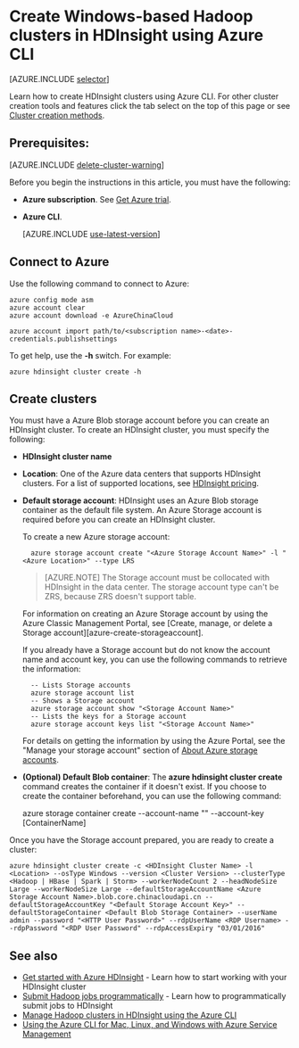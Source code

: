 <properties
    pageTitle="Create Windows-based Hadoop clusters in HDInsight using Azure CLI"
    description="Learn how to create clusters for Azure HDInsight by using Azure CLI."
    services="hdinsight"
    documentationcenter=""
    tags="azure-portal"
    author="mumian"
    manager="jhubbard"
    editor="cgronlun" />
<tags
    ms.assetid="c766544c-c16f-4bfa-89d0-592325d24250"
    ms.service="hdinsight"
    ms.devlang="na"
    ms.topic="article"
    ms.tgt_pltfrm="na"
    ms.workload="big-data"
    ms.date="09/02/2016"
    wacn.date=""
    ms.author="jgao" />

# Create Windows-based Hadoop clusters in HDInsight using Azure CLI
[AZURE.INCLUDE [selector](../../includes/hdinsight-selector-create-clusters.md)]

Learn how to create HDInsight clusters using Azure CLI. For other cluster creation tools and features click the tab select on the top of this page or see [Cluster creation methods](/documentation/articles/hdinsight-provision-clusters-v1/#cluster-creation-methods).

## Prerequisites:
[AZURE.INCLUDE [delete-cluster-warning](../../includes/hdinsight-delete-cluster-warning.md)]

Before you begin the instructions in this article, you must have the following:

* **Azure subscription**. See [Get Azure trial](/pricing/1rmb-trial/).
* **Azure CLI**.
  
    [AZURE.INCLUDE [use-latest-version](../../includes/hdinsight-use-latest-cli.md)] 

## Connect to Azure
Use the following command to connect to Azure:

	azure config mode asm
	azure account clear
	azure account download -e AzureChinaCloud

	azure account import path/to/<subscription name>-<date>-credentials.publishsettings

To get help, use the **-h** switch.  For example:

    azure hdinsight cluster create -h

## Create clusters
You must have a Azure Blob storage account before you can create an HDInsight cluster. To create an HDInsight cluster, you must specify the following:

* **HDInsight cluster name**
* **Location**: One of the Azure data centers that supports HDInsight clusters. For a list of supported locations, see [HDInsight pricing](/pricing/details/hdinsight/).
* **Default storage account**: HDInsight uses an Azure Blob storage container as the default file system. An Azure Storage account is required before you can create an HDInsight cluster.
  
    To create a new Azure storage account:
  
        azure storage account create "<Azure Storage Account Name>" -l "<Azure Location>" --type LRS
  
  > [AZURE.NOTE]
  > The Storage account must be collocated with HDInsight in the data center.
  > The storage account type can't be ZRS, because ZRS doesn't support table.
  > 
  > 
  
    For information on creating an Azure Storage account by using the Azure Classic Management Portal, see [Create, manage, or delete a Storage account][azure-create-storageaccount].
  
    If you already have a Storage account but do not know the account name and account key, you can use the following commands to retrieve the information:
  
        -- Lists Storage accounts
        azure storage account list
        -- Shows a Storage account
        azure storage account show "<Storage Account Name>"
        -- Lists the keys for a Storage account
        azure storage account keys list "<Storage Account Name>"
  
    For details on getting the information by using the Azure Portal, see the "Manage your storage account" section of [About Azure storage accounts](/documentation/articles/storage-create-storage-account/#manage-your-storage-account).
* **(Optional) Default Blob container**: The **azure hdinsight cluster create** command creates the container if it doesn't exist. If you choose to create the container beforehand, you can use the following command:
  
    azure storage container create --account-name "<Storage Account Name>" --account-key <Storage Account Key> [ContainerName]

Once you have the Storage account prepared, you are ready to create a cluster:


    azure hdinsight cluster create -c <HDInsight Cluster Name> -l <Location> --osType Windows --version <Cluster Version> --clusterType <Hadoop | HBase | Spark | Storm> --workerNodeCount 2 --headNodeSize Large --workerNodeSize Large --defaultStorageAccountName <Azure Storage Account Name>.blob.core.chinacloudapi.cn --defaultStorageAccountKey "<Default Storage Account Key>" --defaultStorageContainer <Default Blob Storage Container> --userName admin --password "<HTTP User Password>" --rdpUserName <RDP Username> --rdpPassword "<RDP User Password" --rdpAccessExpiry "03/01/2016"

## See also
* [Get started with Azure HDInsight](/documentation/articles/hdinsight-hadoop-tutorial-get-started-windows-v1/) - Learn how to start working with your HDInsight cluster
* [Submit Hadoop jobs programmatically](/documentation/articles/hdinsight-submit-hadoop-jobs-programmatically/) - Learn how to programmatically submit jobs to HDInsight
* [Manage Hadoop clusters in HDInsight using the Azure CLI](/documentation/articles/hdinsight-administer-use-command-line/)
* [Using the Azure CLI for Mac, Linux, and Windows with Azure Service Management](/documentation/articles/virtual-machines-command-line-tools/)


